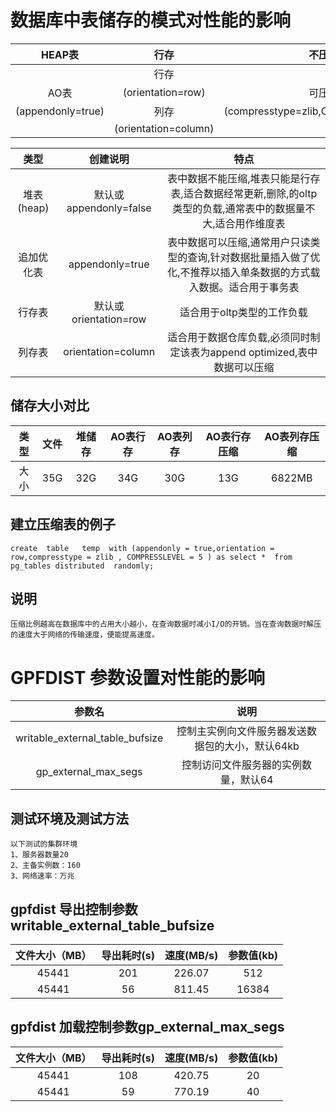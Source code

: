 # 数据库中表储存的模式对性能的影响

| HEAP表 | 行存 | 不压缩 |
|:----:|:----:|:----:|
| | 行存 | |
| AO表 | (orientation=row) | 可压缩 |
| (appendonly=true) | 列存 | (compresstype=zlib,COMPRESSLEVEL=5) |
| | (orientation=column) | |


| 类型 | 创建说明 | 特点 |
|:----:|:----:|:----:|
| 堆表(heap) | 默认或appendonly=false | 表中数据不能压缩,堆表只能是行存表,适合数据经常更新,删除,的oltp类型的负载,通常表中的数据量不大,适合用作维度表 |
| 追加优化表 | appendonly=true | 表中数据可以压缩,通常用户只读类型的查询,针对数据批量插入做了优化,不推荐以插入单条数据的方式载入数据。适合用于事务表 |
| 行存表 | 默认或orientation=row | 适合用于oltp类型的工作负载 |
| 列存表 | orientation=column | 适合用于数据仓库负载,必须同时制定该表为append optimized,表中数据可以压缩 |


## 储存大小对比

| 类型 | 文件 | 堆储存 | AO表行存 | AO表列存 | AO表行存压缩 | AO表列存压缩 |
|:----:|:----:|:----:|:----:|:----:|:----:|:----:|
| 大小 | 35G | 32G | 34G | 30G | 13G | 6822MB |


## 建立压缩表的例子
	create  table   temp  with (appendonly = true,orientation = row,compresstype = zlib , COMPRESSLEVEL = 5 ) as select *  from pg_tables distributed  randomly;
	
## 说明
	压缩比例越高在数据库中的占用大小越小，在查询数据时减小I/O的开销。当在查询数据时解压的速度大于网络的传输速度，便能提高速度。
	
# GPFDIST 参数设置对性能的影响

| 参数名 | 说明 |
|:----:|:----:|
| writable_external_table_bufsize | 控制主实例向文件服务器发送数据包的大小，默认64kb |
| gp_external_max_segs | 控制访问文件服务器的实例数量，默认64 |

## 测试环境及测试方法
	以下测试的集群环境
	1、服务器数量20
	2、主备实例数：160
	3、网络速率：万兆

## gpfdist 导出控制参数writable_external_table_bufsize

| 文件大小（MB） | 导出耗时(s) | 速度(MB/s) | 参数值(kb) |
|:----:|:----:|:----:|:----:|
| 45441 | 201 | 226.07 | 512 |
| 45441 | 56 | 811.45 | 16384 |


## gpfdist 加载控制参数gp_external_max_segs

| 文件大小（MB） | 导出耗时(s) | 速度(MB/s) | 参数值(kb) |
|:----:|:----:|:----:|:----:|
| 45441 | 108 | 420.75 | 20 |
| 45441 | 59 | 770.19 | 40 |
 